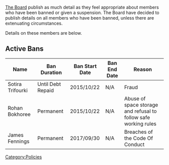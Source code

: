 [The Board](The_Board "wikilink") publish as much detail as they feel
appropriate about members who have been banned or given a suspension.
The Board have decided to publish details on all members who have been
banned, unless there are extenuating circumstances.

Details on these members are below.

Active Bans
-----------

| Name             | Ban Duration      | Ban Start Date | Ban End Date | Reason                                                          |
|------------------|-------------------|----------------|--------------|-----------------------------------------------------------------|
| Sotira Trifourki | Until Debt Repaid | 2015/10/22     | N/A          | Fraud                                                           |
| Rohan Bokhoree   | Permanent         | 2015/10/22     | N/A          | Abuse of space storage and refusal to follow safe working rules |
| James Fennings   | Permanent         | 2017/09/30     | N/A          | Breaches of the Code Of Conduct                                 |

[Category:Policies](Category:Policies "wikilink")